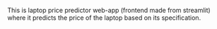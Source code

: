 This is  laptop price predictor web-app (frontend made from streamlit) where it predicts the price of the laptop based on its specification.
